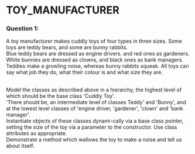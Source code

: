 <h1>TOY_MANUFACTURER</h1>

<h3>Question 1: </h3>
A toy manufacturer makes cuddly toys of four types in three sizes. Some toys are teddy bears, and some are bunny rabbits.<br>
Blue teddy bears are dressed as engine drivers. and red ones as gardeners. White bunnies are dressed as clowns, and black ones as bank managers.<br>
Teddies make a growling noise, whereas bunny rabbits squeak. All toys can say what job they do, what their colour is and what size they are.<br><br>

Model the classes as described above in a hierarchy, the highest level of which should be the base class 'Cuddly Toy'.<br>
'There should be, an intermediate level of classes Teddy' and 'Bunny', and at the lowest level classes of 'engine driver, 'gardener', 'clown' and 'bank manager'. <br>
Instantiate objects of these classes dynami-cally via a base class pointer, setting the size of the toy via a parameter to the constructor. Use class attributes as appropriate.<br> 
Demonstrate a method which wallows the toy to make a noise and tell us about itself.<br>

